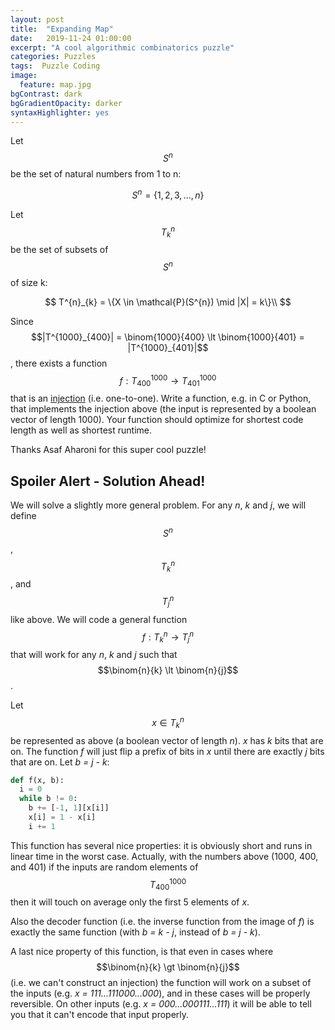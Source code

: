 ```yaml
---
layout: post
title:  "Expanding Map"
date:   2019-11-24 01:00:00
excerpt: "A cool algorithmic combinatorics puzzle"
categories: Puzzles
tags:  Puzzle Coding
image:
  feature: map.jpg
bgContrast: dark
bgGradientOpacity: darker
syntaxHighlighter: yes
---
```

Let $$S^{n}$$ be the set of natural numbers from 1 to n:

$$S^{n} = \{1, 2, 3, ..., n\}$$

Let $$T^{n}_{k}$$ be the set of subsets of $$S^{n}$$ of size k:

$$
T^{n}_{k} = \{X \in \mathcal{P}(S^{n}) \mid |X| = k\}\\
$$

Since 
$$|T^{1000}_{400}| = \binom{1000}{400} \lt \binom{1000}{401} = |T^{1000}_{401}|$$
, there exists a function $$f: T^{1000}_{400} \rightarrow T^{1000}_{401}$$ that is an [injection](https://en.wikipedia.org/wiki/Injective_function) (i.e. one-to-one). Write a function, e.g. in C or Python, that implements the injection above (the input is represented by a boolean vector of length 1000). Your function should optimize for shortest code length as well as shortest runtime.

Thanks Asaf Aharoni for this super cool puzzle!

## Spoiler Alert - Solution Ahead!

We will solve a slightly more general problem. For any *n*, *k* and *j*, we will define $$S^{n}$$, $$T^{n}_{k}$$, and $$T^{n}_{j}$$ like above. We will code a general function $$f: T^{n}_{k} \rightarrow T^{n}_{j}$$ that will work for any *n*, *k* and *j* such that
$$\binom{n}{k} \lt \binom{n}{j}$$.

Let $$x \in T^{n}_{k}$$ be represented as above (a boolean vector of length *n*). *x* has *k* bits that are on. The function *f* will just flip a prefix of bits in *x* until there are exactly *j* bits that are on. Let *b = j - k*:

```python
def f(x, b):
  i = 0
  while b != 0:
    b += [-1, 1][x[i]]
    x[i] = 1 - x[i]
    i += 1
```

This function has several nice properties: it is obviously short and runs in linear time in the worst case. Actually, with the numbers above (1000, 400, and 401) if the inputs are random elements of $$T^{1000}_{400}$$ then it will touch on average only the first 5 elements of *x*.

Also the decoder function (i.e. the inverse function from the image of *f*) is exactly the same function (with *b = k - j*, instead of *b = j - k*).

A last nice property of this function, is that even in cases where $$\binom{n}{k} \gt \binom{n}{j}$$ (i.e. we can't construct an injection) the function will work on a subset of the inputs (e.g. *x = 111...111000...000*), and in these cases will be properly reversible. On other inputs (e.g. *x = 000...000111...111*) it will be able to tell you that it can't encode that input properly.

